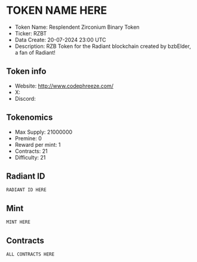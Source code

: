 # TOKEN NAME HERE

- Token Name: Resplendent Zirconium Binary Token
- Ticker: RZBT
- Data Create: 20-07-2024 23:00 UTC
- Description: RZB Token for the Radiant blockchain created by bzbElder, a fan of Radiant!

## Token info
- Website: http://www.codephreeze.com/
- X: 
- Discord: 

## Tokenomics
- Max Supply:  21000000
- Premine:   0
- Reward per mint:  1
- Contracts:   21
- Difficulty: 21

## Radiant ID
```
RADIANT ID HERE
```

## Mint
```
MINT HERE
```

## Contracts

```
ALL CONTRACTS HERE
```
